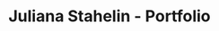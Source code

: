 ---
language: en
title: 'Juliana Stahelin - Portfolio'
home: Home
tech: Tech stack
projects: Projects
curriculum: Curriculum
blog: Blog
languages: 
    - pt
    - en
---
